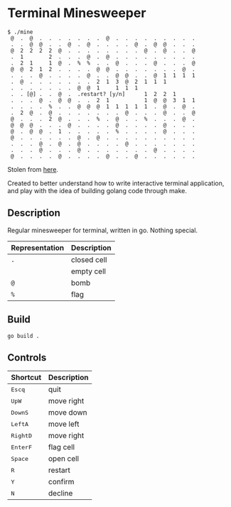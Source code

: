 # Terminal Minesweeper

```console
$ ./mine 
 @  .  @  .  .  .  .  .  .  .  @  .  .  .  .  .  .  .  .  .
 .  .  @  @  .  .  @  .  @  .  .  .  .  @  .  @  @  .  .  .
 @  2  2  2  2  @  .  .  .  .  .  .  .  .  @  .  @  .  .  @
 .  1        2  .  .  .  @  .  @  .  .  .  .  .  .  .  .  .
 .  2  1     1  @  .  %  %  .  .  @  .  .  .  @  .  .  .  @
 @  @  2  1  2  .  .  .  .  @  @  .  .  .  .  .  .  .  @  .
 .  .  .  @  .  .  .  .  @  .  .  @  @  .  .  @  1  1  1  1
 .  @  .  .  .  .  .  .  .  2  1  3  @  2  1  1  1         
 .  .  .  .  .  .  .  @  @  1     1  1  1                  
 .  . [@] .  .  @  .  .restart? [y/n]      1  2  2  1      
 .  .  .  @  .  @  @  .  .  2  1           1  @  @  3  1  1
 .  .  .  .  %  .  .  @  @  @  1  1  1  1  1  .  @  .  @  .
 .  2  @  .  @  .  .  .  .  .  .  .  @  .  .  .  @  .  .  @
 @  .  .  .  2  @  .  .  .  %  .  @  .  .  %  .  .  .  @  .
 @  @  @  .  .  .  @  .  .  .  .  @  .  .  .  .  @  .  .  .
 @  .  @  @  .  1  .  .  .  .  .  %  .  .  .  .  @  .  .  .
 @  .  .  .  .  .  .  @  .  @  .  .  .  .  .  .  .  .  .  .
 .  .  .  @  .  @  .  @  .  .  .  .  @  .  .  .  .  .  .  .
 .  .  .  @  .  .  .  @  .  .  .  .  .  .  .  @  .  .  .  .
 @  .  .  .  .  @  .  .  .  .  @  .  .  @  .  .  .  .  .  .
```

Stolen from [here](https://github.com/tsoding/mine).

Created to better understand how to write interactive terminal application, and play with the idea of building golang code through make.

## Description

Regular minesweeper for terminal, written in go. Nothing special.

|          Representation          | Description   |
|----------------------------------|---------------|
|           `.`                    | closed cell   |
|           ` `                    | empty cell    |
|           `@`                    | bomb          |
|           `%`                    | flag          |


## Build

```console
go build .
```

## Controls

|                     Shortcut                     | Description                                            |
|--------------------------------------------------|--------------------------------------------------------|
|             <kbd>Esc</kbd><kbd>q</kbd>           | quit                                                   |
|              <kbd>Up</kbd><kbd>W</kbd>           | move right                                             |
|            <kbd>Down</kbd><kbd>S</kbd>           | move down                                              |
|            <kbd>Left</kbd><kbd>A</kbd>           | move left                                              |
|           <kbd>Right</kbd><kbd>D</kbd>           | move right                                             |
|           <kbd>Enter</kbd><kbd>F</kbd>           | flag cell                                              |
|                       <kbd>Space</kbd>           | open cell                                              |
|                           <kbd>R</kbd>           | restart                                                |
|                           <kbd>Y</kbd>           | confirm                                                |
|                           <kbd>N</kbd>           | decline                                                |
